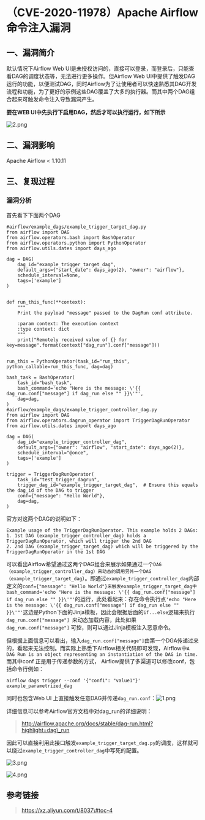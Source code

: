 （CVE-2020-11978）Apache Airflow 命令注入漏洞
=============================================

一、漏洞简介
------------

默认情况下Airflow Web
UI是未授权访问的，直接可以登录，而登录后，只能查看DAG的调度状态等，无法进行更多操作。但Airflow Web
UI中提供了触发DAG运行的功能，以便测试DAG，同时Airflow为了让使用者可以快速熟悉其DAG开发流程和功能，为了更好的示例这些DAG覆盖了大多的执行器。而其中两个DAG组合起来可触发命令注入导致漏洞产生。

**要在WEB UI中先执行下启用DAG，然后才可以执行运行，如下所示**

![2.png](/Users/aresx/Documents/VulWiki/.resource/(CVE-2020-11978)ApacheAirflow命令注入漏洞/media/rId22.png)

二、漏洞影响
------------

Apache Airflow \< 1.10.11

三、复现过程
------------

### 漏洞分析

首先看下下面两个DAG

    #airflow/example_dags/example_trigger_target_dag.py
    from airflow import DAG
    from airflow.operators.bash import BashOperator
    from airflow.operators.python import PythonOperator
    from airflow.utils.dates import days_ago

    dag = DAG(
        dag_id="example_trigger_target_dag",
        default_args={"start_date": days_ago(2), "owner": "airflow"},
        schedule_interval=None,
        tags=['example']
    )


    def run_this_func(**context):
        """
        Print the payload "message" passed to the DagRun conf attribute.

        :param context: The execution context
        :type context: dict
        """
        print("Remotely received value of {} for key=message".format(context["dag_run"].conf["message"]))


    run_this = PythonOperator(task_id="run_this", python_callable=run_this_func, dag=dag)

    bash_task = BashOperator(
        task_id="bash_task",
        bash_command='echo "Here is the message: \'{{ dag_run.conf["message"] if dag_run else "" }}\'"',
        dag=dag,
    )
    #airflow/example_dags/example_trigger_controller_dag.py
    from airflow import DAG
    from airflow.operators.dagrun_operator import TriggerDagRunOperator
    from airflow.utils.dates import days_ago

    dag = DAG(
        dag_id="example_trigger_controller_dag",
        default_args={"owner": "airflow", "start_date": days_ago(2)},
        schedule_interval="@once",
        tags=['example']
    )

    trigger = TriggerDagRunOperator(
        task_id="test_trigger_dagrun",
        trigger_dag_id="example_trigger_target_dag",  # Ensure this equals the dag_id of the DAG to trigger
        conf={"message": "Hello World"},
        dag=dag,
    )

官方对这两个DAG的说明如下：

    Example usage of the TriggerDagRunOperator. This example holds 2 DAGs:
    1. 1st DAG (example_trigger_controller_dag) holds a TriggerDagRunOperator, which will trigger the 2nd DAG
    2. 2nd DAG (example_trigger_target_dag) which will be triggered by the TriggerDagRunOperator in the 1st DAG

可以看出Airflow希望通过这两个DAG组合来展示如果通过一个`DAG（example_trigger_controller_dag）来动态的调用另外一个DAG（example_trigger_target_dag`）。即通过`example_trigger_controller_dag`内部定义的`conf={"message": "Hello World"}来触发example_trigger_target_dag中bash_command='echo "Here is the message: \'{{ dag_run.conf["message"] if dag_run else "" }}\'"'`的运行，此处看起来：存在命令执行点`'echo "Here is the message: \'{{ dag_run.conf["message"] if dag_run else "" }}\'"'`这边是Python下面的Jinja模板，因此会根据后面的`if...else`逻辑来执行`dag_run.conf["message"] `来动态加载内容，此处如果`dag_run.conf["message"]`
可控，则可以通过Jinja模板注入恶意命令。

但根据上面信息可以看出，输入`dag_run.conf["message"]`由第一个DGA传递过来的，看起来无法控制。而实际上熟悉下Airflow相关代码即可发现，Airflow中`A DAG Run is an object representing an instantiation of the DAG in time.`而其中conf
正是用于传递参数的方式，
Airflow提供了多渠道可以修改conf，包括命令行例如：

    airflow dags trigger --conf '{"conf1": "value1"}' example_parametrized_dag

同时也包含Web UI 上直接触发任意DAG并传递`dag_run.conf`：![1.png](/Users/aresx/Documents/VulWiki/.resource/(CVE-2020-11978)ApacheAirflow命令注入漏洞/media/rId26.png)

详细信息可以参考Airflow官方文档中对dag\_run的详细说明：

> http://airflow.apache.org/docs/stable/dag-run.html?highlight=dag\_run

因此可以直接利用此接口触发`example_trigger_target_dag.py`的调度，这样就可以绕过`example_trigger_controller_dag`中写死的配置。

![3.png](/Users/aresx/Documents/VulWiki/.resource/(CVE-2020-11978)ApacheAirflow命令注入漏洞/media/rId27.png)

![4.png](/Users/aresx/Documents/VulWiki/.resource/(CVE-2020-11978)ApacheAirflow命令注入漏洞/media/rId28.png)

参考链接
--------

> https://xz.aliyun.com/t/8037\#toc-4
